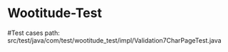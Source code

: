 # Wootitude-Test

#Test cases path: src/test/java/com/test/wootitude_test/impl/Validation7CharPageTest.java
